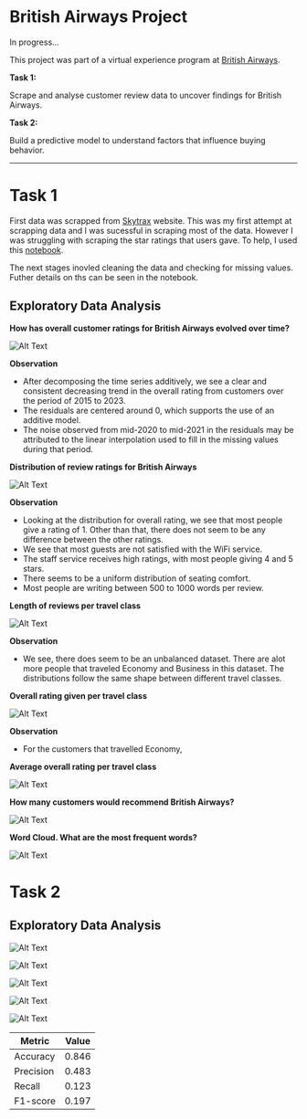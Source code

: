# British Airways Project

In progress...

This project was part of a virtual experience program at [British Airways](https://www.theforage.com/virtual-internships/prototype/NjynCWzGSaWXQCxSX/Data-Science?ref=Zca4MBFp2EyABm3Co).

**Task 1:**

Scrape and analyse customer review data to uncover findings for British Airways.

**Task 2:**

Build a predictive model to understand factors that influence buying behavior.

--- 

# Task 1

First data was scrapped from [Skytrax](https://www.airlinequality.com/airline-reviews/british-airways) website. This was my first attempt at scrapping data and I was sucessful in scraping most of the data. However I was struggling with scraping the star ratings that users gave. To help, I used this [notebook](https://www.kaggle.com/code/minnikeswarrao/web-scraping-on-skytrax-com/notebook). 

The next stages inovled cleaning the data and checking for missing values. Futher details on ths can be seen in the notebook.


## Exploratory Data Analysis


**How has overall customer ratings for British Airways evolved over time?**

![Alt Text](1.png)

**Observation**

- After decomposing the time series additively, we see a clear and consistent decreasing trend in the overall rating from customers over the period of 2015 to 2023. 
- The residuals are centered around 0, which supports the use of an additive model.
- The noise observed from mid-2020 to mid-2021 in the residuals may be attributed to the linear interpolation used to fill in the missing values during that period.

**Distribution of review ratings for British Airways**

![Alt Text](2.png)

**Observation**
- Looking at the distribution for overall rating, we see that most people give a rating of 1. Other than that, there does not seem to be any difference between the other ratings.
- We see that most guests are not satisfied with the WiFi service.
- The staff service receives high ratings, with most people giving 4 and 5 stars.
- There seems to be a uniform distribution of seating comfort.
- Most people are writing between 500 to 1000 words per review.

**Length of reviews per travel class**

![Alt Text](3.png)

**Observation**
- We see, there does seem to be an unbalanced dataset. There are alot more people that traveled Economy and Business in this dataset. The distributions follow the same shape between different travel classes.

**Overall rating given per travel class**

![Alt Text](4.png)

**Observation**
- For the customers that travelled Economy, 


**Average overall rating per travel class**

![Alt Text](5.png)



**How many customers would recommend British Airways?**

![Alt Text](6.png)

**Word Cloud. What are the most frequent words?**

![Alt Text](7.png)

# Task 2


## Exploratory Data Analysis


![Alt Text](8.png)

![Alt Text](9.png)

![Alt Text](10.png)

![Alt Text](11.png)

![Alt Text](12.png)


| Metric    | Value   |
|-----------|---------|
| Accuracy  | 0.846   |
| Precision | 0.483   |
| Recall    | 0.123   |
| F1-score  | 0.197   |


